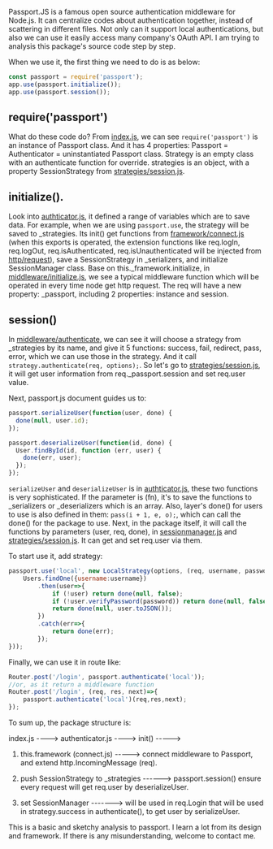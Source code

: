Passport.JS is a famous open source authentication middleware for Node.js. It can centralize codes about authentication together, instead of scattering in different files. Not only can it support local authentications, but also we can use it easily access many company's OAuth API. I am trying to analysis this package's source code step by step.

When we use it, the first thing we need to do is as below:

```JavaScript
const passport = require('passport');
app.use(passport.initialize());
app.use(passport.session());
```

## require('passport')

What do these code do? From [index.js](https://github.com/jaredhanson/passport/blob/master/lib/index.js), we can see `require('passport')` is an instance of Passport class. And it has 4 properties: Passport = Authenticator = uninstantiated Passport class. Strategy is an empty class with an authenticate function for override. strategies is an object, with a property SessionStrategy from [strategies/session.js](https://github.com/jaredhanson/passport/blob/master/lib/strategies/session.js). 

## initialize().

Look into [authticator.js](https://github.com/jaredhanson/passport/blob/master/lib/authenticator.js), it defined a range of variables which are to save data. For example, when we are using `passport.use`, the strategy will be saved to _strategies. Its init() get functions from [framework/connect.js](https://github.com/jaredhanson/passport/blob/master/lib/framework/connect.js) (when this exports is operated, the extension functions like req.logIn, req.logOut, req.isAuthenticated, req.isUnauthenticated will be injected from [http/request](https://github.com/jaredhanson/passport/blob/master/lib/http/request.js)), save a SessionStrategy in _serializers, and initialize SessionManager class. Base on this._framework.initialize, in [middleware/initialize.js](https://github.com/jaredhanson/passport/blob/master/lib/middleware/initialize.js), we see a typical middleware function which will be operated in every time node get http request. The req will have a new property: _passport, including 2 properties: instance and session. 

## session()

In [middleware/authenticate](https://github.com/jaredhanson/passport/blob/master/lib/middleware/authenticate.js), we can see it will choose a strategy from _strategies by its name, and give it 5 functions: success, fail, redirect, pass, error, which we can use those in the strategy. And it call `strategy.authenticate(req, options);`. So let's go to [strategies/session.js](https://github.com/jaredhanson/passport/blob/master/lib/strategies/session.js), it will get user information from req._passport.session and set req.user value.

Next, passport.js document guides us to:

```JavaScript
passport.serializeUser(function(user, done) {
  done(null, user.id);
});

passport.deserializeUser(function(id, done) {
  User.findById(id, function (err, user) {
    done(err, user);
  });
});
```

`serializeUser` and `deserializeUser` is in [authticator.js](https://github.com/jaredhanson/passport/blob/master/lib/authenticator.js), these two functions is very sophisticated. If the parameter is (fn), it's to save the functions to _serializers or _deserializers which is an array. Also, layer's done() for users to use is also defined in them: `pass(i + 1, e, o);`, which can call the  done() for the package to use. Next, in the package itself, it will call the functions by parameters (user, req, done), in [sessionmanager.js](https://github.com/jaredhanson/passport/blob/master/lib/sessionmanager.js) and [strategies/session.js](https://github.com/jaredhanson/passport/blob/master/lib/strategies/session.js). It can get and set req.user via them.

To start use it, add strategy:

```JavaScript
passport.use('local', new LocalStrategy(options, (req, username, password, done)=>{
    Users.findOne({username:username})
        .then(user=>{
            if (!user) return done(null, false);
            if (!user.verifyPassword(password)) return done(null, false);
            return done(null, user.toJSON());
        })
        .catch(err=>{
            return done(err);
        });
}));
```

Finally, we can use it in route like:

```JavaScript
Router.post('/login', passport.authenticate('local'));
//or, as it return a middleware function
Router.post('/login', (req, res, next)=>{
    passport.authenticate('local')(req,res,next);
});

```

To sum up, the package structure is:

index.js ---->  authenticator.js  ----> init() ----->

1. this.framework (connect.js)  -----> connect middleware to Passport, and extend http.IncomingMessage (req).

2. push SessionStrategy to _strategies   ------> passport.session() ensure every request will get req.user by deserializeUser.

3. set SessionManager  -------> will be used in req.Login that will be used in strategy.success in authenticate(), to get user by serializeUser.

This is a basic and sketchy analysis to passport. I learn a lot from its design and framework. If there is any misunderstanding, welcome to contact me.





